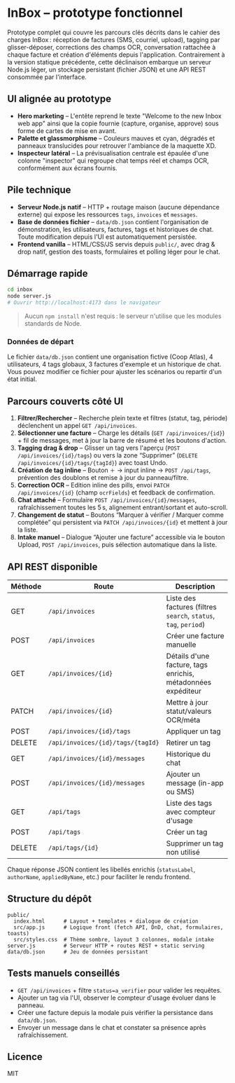 # InBox – prototype fonctionnel

Prototype complet qui couvre les parcours clés décrits dans le cahier des charges InBox : réception de factures (SMS, courriel, upload), tagging par glisser-déposer, corrections des champs OCR, conversation rattachée à chaque facture et création d'éléments depuis l'application. Contrairement à la version statique précédente, cette déclinaison embarque un serveur Node.js léger, un stockage persistant (fichier JSON) et une API REST consommée par l'interface.

## UI alignée au prototype

- **Hero marketing** – L'entête reprend le texte "Welcome to the new Inbox web app" ainsi que la copie fournie (capture, organise, approve) sous forme de cartes de mise en avant.
- **Palette et glassmorphisme** – Couleurs mauves et cyan, dégradés et panneaux translucides pour retrouver l'ambiance de la maquette XD.
- **Inspecteur latéral** – La prévisualisation centrale est épaulée d'une colonne "inspector" qui regroupe chat temps réel et champs OCR, conformément aux écrans fournis.

## Pile technique

- **Serveur Node.js natif** – HTTP + routage maison (aucune dépendance externe) qui expose les ressources `tags`, `invoices` et `messages`.
- **Base de données fichier** – `data/db.json` contient l'organisation de démonstration, les utilisateurs, factures, tags et historiques de chat. Toute modification depuis l'UI est automatiquement persistée.
- **Frontend vanilla** – HTML/CSS/JS servis depuis `public/`, avec drag & drop natif, gestion des toasts, formulaires et polling léger pour le chat.

## Démarrage rapide

```bash
cd inbox
node server.js
# Ouvrir http://localhost:4173 dans le navigateur
```

> Aucun `npm install` n'est requis : le serveur n'utilise que les modules standards de Node.

### Données de départ

Le fichier `data/db.json` contient une organisation fictive (Coop Atlas), 4 utilisateurs, 4 tags globaux, 3 factures d'exemple et un historique de chat. Vous pouvez modifier ce fichier pour ajuster les scénarios ou repartir d'un état initial.

## Parcours couverts côté UI

1. **Filtrer/Rechercher** – Recherche plein texte et filtres (statut, tag, période) déclenchent un appel `GET /api/invoices`.
2. **Sélectionner une facture** – Charge les détails (`GET /api/invoices/{id}`) + fil de messages, met à jour la barre de résumé et les boutons d'action.
3. **Tagging drag & drop** – Glisser un tag vers l'aperçu (`POST /api/invoices/{id}/tags`) ou vers la zone “Supprimer” (`DELETE /api/invoices/{id}/tags/{tagId}`) avec toast Undo.
4. **Création de tag inline** – Bouton `＋` → input inline → `POST /api/tags`, prévention des doublons et remise à jour du panneau/filtre.
5. **Correction OCR** – Edition inline des pills, envoi `PATCH /api/invoices/{id}` (champ `ocrFields`) et feedback de confirmation.
6. **Chat attaché** – Formulaire `POST /api/invoices/{id}/messages`, rafraîchissement toutes les 5 s, alignement entrant/sortant et auto-scroll.
7. **Changement de statut** – Boutons “Marquer à vérifier / Marquer comme complétée” qui persistent via `PATCH /api/invoices/{id}` et mettent à jour la liste.
8. **Intake manuel** – Dialogue “Ajouter une facture” accessible via le bouton Upload, `POST /api/invoices`, puis sélection automatique dans la liste.

## API REST disponible

| Méthode | Route | Description |
| --- | --- | --- |
| GET | `/api/invoices` | Liste des factures (filtres `search`, `status`, `tag`, `period`) |
| POST | `/api/invoices` | Créer une facture manuelle |
| GET | `/api/invoices/{id}` | Détails d'une facture, tags enrichis, métadonnées expéditeur |
| PATCH | `/api/invoices/{id}` | Mettre à jour statut/valeurs OCR/méta |
| POST | `/api/invoices/{id}/tags` | Appliquer un tag |
| DELETE | `/api/invoices/{id}/tags/{tagId}` | Retirer un tag |
| GET | `/api/invoices/{id}/messages` | Historique du chat |
| POST | `/api/invoices/{id}/messages` | Ajouter un message (in-app ou SMS) |
| GET | `/api/tags` | Liste des tags avec compteur d'usage |
| POST | `/api/tags` | Créer un tag |
| DELETE | `/api/tags/{id}` | Supprimer un tag non utilisé |

Chaque réponse JSON contient les libellés enrichis (`statusLabel`, `authorName`, `appliedByName`, etc.) pour faciliter le rendu frontend.

## Structure du dépôt

```
public/
  index.html      # Layout + templates + dialogue de création
  src/app.js      # Logique front (fetch API, DnD, chat, formulaires, toasts)
  src/styles.css  # Thème sombre, layout 3 colonnes, modale intake
server.js         # Serveur HTTP + routes REST + static serving
data/db.json      # Jeu de données persistant
```

## Tests manuels conseillés

- `GET /api/invoices` + filtre `status=a_verifier` pour valider les requêtes.
- Ajouter un tag via l'UI, observer le compteur d'usage évoluer dans le panneau.
- Créer une facture depuis la modale puis vérifier la persistance dans `data/db.json`.
- Envoyer un message dans le chat et constater sa présence après rafraîchissement.

## Licence

MIT
